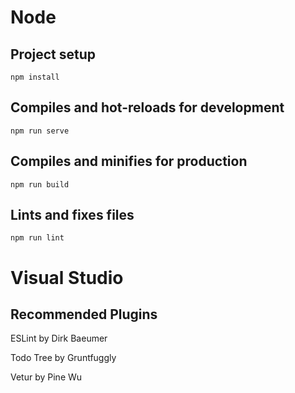 # Node

## Project setup
```
npm install
```

## Compiles and hot-reloads for development
```
npm run serve
```

## Compiles and minifies for production
```
npm run build
```

## Lints and fixes files
```
npm run lint
```

# Visual Studio

## Recommended Plugins

ESLint by Dirk Baeumer

Todo Tree by Gruntfuggly

Vetur by Pine Wu